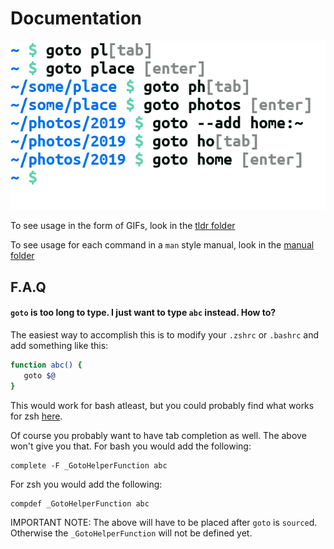 # Documentation

![PNG Normal Usage](https://github.com/CatEars/goto/raw/master/docs/tldrusage.png)

To see usage in the form of GIFs, look in the [tldr folder](https://github.com/CatEars/goto/blob/master/docs/tldr/README.md)

To see usage for each command in a `man` style manual, look in the [manual folder](https://github.com/CatEars/goto/tree/master/docs/manual)

## F.A.Q

#### `goto` is too long to type. I just want to type `abc` instead. How to?

The easiest way to accomplish this is to modify your `.zshrc` or `.bashrc` and add something like this:

```bash
function abc() {
   goto $@
}
```

This would work for bash atleast, but you could probably find what works for zsh
[here](https://unix.stackexchange.com/questions/337800/on-the-relative-merits-of-and).

Of course you probably want to have tab completion as well. The above won't give
you that. For bash you would add the following:

```
complete -F _GotoHelperFunction abc
```

For zsh you would add the following:

```
compdef _GotoHelperFunction abc
```

IMPORTANT NOTE: The above will have to be placed after `goto` is `source`d.
Otherwise the `_GotoHelperFunction` will not be defined yet.

